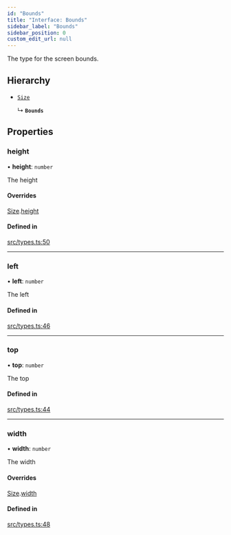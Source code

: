 ```yaml
---
id: "Bounds"
title: "Interface: Bounds"
sidebar_label: "Bounds"
sidebar_position: 0
custom_edit_url: null
---
```


The type for the screen bounds.

## Hierarchy

- [`Size`](Size.md)

  ↳ **`Bounds`**

## Properties

### height

• **height**: `number`

The height

#### Overrides

[Size](Size.md).[height](Size.md#height)

#### Defined in

[src/types.ts:50](https://github.com/rob-blackbourn/jetblack-map/blob/0342e44/src/types.ts#L50)

___

### left

• **left**: `number`

The left

#### Defined in

[src/types.ts:46](https://github.com/rob-blackbourn/jetblack-map/blob/0342e44/src/types.ts#L46)

___

### top

• **top**: `number`

The top

#### Defined in

[src/types.ts:44](https://github.com/rob-blackbourn/jetblack-map/blob/0342e44/src/types.ts#L44)

___

### width

• **width**: `number`

The width

#### Overrides

[Size](Size.md).[width](Size.md#width)

#### Defined in

[src/types.ts:48](https://github.com/rob-blackbourn/jetblack-map/blob/0342e44/src/types.ts#L48)
